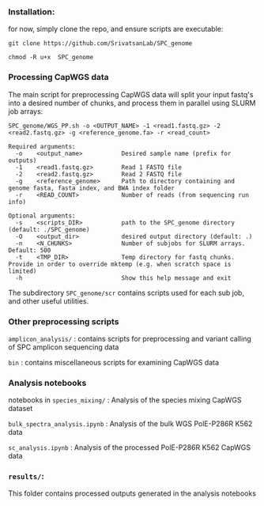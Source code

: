 ### Installation:

for now, simply clone the repo, and ensure scripts are executable:

	git clone https://github.com/SrivatsanLab/SPC_genome
	
	chmod -R u+x  SPC_genome

### Processing CapWGS data

The main script for preprocessing CapWGS data will split your input fastq's into a desired number of chunks, and process them in parallel using SLURM job arrays: 

	SPC_genome/WGS_PP.sh -o <OUTPUT_NAME> -1 <read1.fastq.gz> -2 <read2.fastq.gz> -g <reference_genome.fa> -r <read_count>

	Required arguments:
	  -o    <output_name>           Desired sample name (prefix for outputs)
	  -1    <read1.fastq.gz>        Read 1 FASTQ file
	  -2    <read2.fastq.gz>        Read 2 FASTQ file
	  -g    <reference_genome>      Path to directory containing and genome fasta, fasta index, and BWA index folder
	  -r    <READ_COUNT>            Number of reads (from sequencing run info)

	Optional arguments:
	  -s    <scripts_DIR>           path to the SPC_genome directory (default: ./SPC_genome)
	  -O    <output_dir>            desired output directory (default: .)
	  -n    <N_CHUNKS>              Number of subjobs for SLURM arrays. Default: 500
	  -t    <TMP_DIR>               Temp directory for fastq chunks. Provide in order to override mktemp (e.g. when scratch space is limited)
	  -h                            Show this help message and exit
	  
The subdirectory `SPC_genome/scr` contains scripts used for each sub job, and other useful utilities.

### Other preprocessing scripts

`amplicon_analysis/` : contains scripts for preprocessing and variant calling of SPC amplicon sequencing data

`bin` : contains miscellaneous scripts for examining CapWGS data

### Analysis notebooks

notebooks in `species_mixing/` : Analysis of the species mixing CapWGS dataset

`bulk_spectra_analysis.ipynb` : Analysis of the bulk WGS PolE-P286R K562 data

`sc_analysis.ipynb` : Analysis of the processed PolE-P286R K562 CapWGS data

### `results/`:

This folder contains processed outputs generated in the analysis notebooks